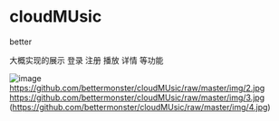 # cloudMUsic
better

大概实现的展示 登录 注册 播放 详情 等功能

![image](https://github.com/bettermonster/cloudMUsic/raw/master/img/1.png)
https://github.com/bettermonster/cloudMUsic/raw/master/img/2.jpg
https://github.com/bettermonster/cloudMUsic/raw/master/img/3.jpg
(https://github.com/bettermonster/cloudMUsic/raw/master/img/4.jpg)
